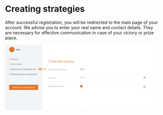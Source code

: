 # Creating strategies

After successful registration, you will be redirected to the main page of your account. We advise you to enter your real name and contact details. They are necessary for effective communication in case of your victory or prize place.

![Create strategy](s.png)
